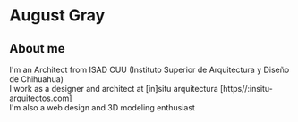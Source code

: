# August Gray
## About me
I'm an Architect from ISAD CUU (Instituto Superior de Arquitectura y Diseño de Chihuahua)  
I work as a designer and architect at [in]situ arquitectura [https//:insitu-arquitectos.com]  
I'm also a web design and 3D modeling enthusiast
